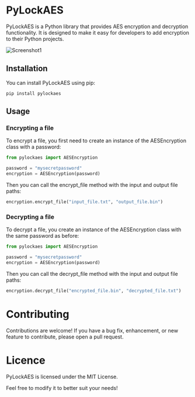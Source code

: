 # PyLockAES

PyLockAES is a Python library that provides AES encryption and decryption functionality. It is designed to make it easy for developers to add encryption to their Python projects.

![Screenshot1](https://i.ibb.co/R2rJKX1/Screenshot-from-2023-04-01-22-34-09.png)

## Installation

You can install PyLockAES using pip:

```
pip install pylockaes
```


## Usage

### Encrypting a file

To encrypt a file, you first need to create an instance of the AESEncryption class with a password:

```python
from pylockaes import AESEncryption

password = "mysecretpassword"
encryption = AESEncryption(password)
```

Then you can call the encrypt_file method with the input and output file paths:

```python
encryption.encrypt_file("input_file.txt", "output_file.bin")
```

### Decrypting a file

To decrypt a file, you create an instance of the AESEncryption class with the same password as before:

```python
from pylockaes import AESEncryption

password = "mysecretpassword"
encryption = AESEncryption(password)
```

Then you can call the decrypt_file method with the input and output file paths:

```python
encryption.decrypt_file("encrypted_file.bin", "decrypted_file.txt")
```

# Contributing

Contributions are welcome! If you have a bug fix, enhancement, or new feature to contribute, please open a pull request.

# Licence

PyLockAES is licensed under the MIT License.

Feel free to modify it to better suit your needs!
